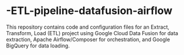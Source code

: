 # -ETL-pipeline-datafusion-airflow
This repository contains code and configuration files for an Extract, Transform, Load (ETL) project using Google Cloud Data Fusion for data extraction, Apache Airflow/Composer for orchestration, and Google BigQuery for data loading.

